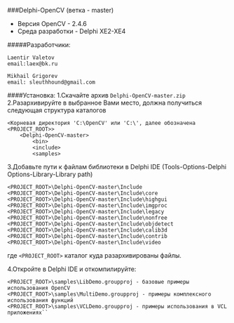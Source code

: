###Delphi-OpenCV (ветка - master)
* Версия OpenCV - 2.4.6<br>
* Среда разработки - Delphi XE2-XE4<br>

#####Разработчики:
```
Laentir Valetov
email:laex@bk.ru

Mikhail Grigorev
email: sleuthhound@gmail.com
```
####Установка:
1.Скачайте архив ```Delphi-OpenCV-master.zip```<br>
2.Разархивируйте в выбранное Вами место, должна получиться следующая структура каталогов

```
<Корневая директория 'C:\OpenCV' или 'C:\', далее обозначена <PROJECT_ROOT>>
	<Delphi-OpenCV-master>
		<bin>
		<include>
		<samples>
```
3.Добавьте пути к файлам библиотеки в Delphi IDE (Tools-Options-Delphi Options-Library-Library path)
```
<PROJECT_ROOT>\Delphi-OpenCV-master\Include
<PROJECT_ROOT>\Delphi-OpenCV-master\Include\core
<PROJECT_ROOT>\Delphi-OpenCV-master\Include\highgui
<PROJECT_ROOT>\Delphi-OpenCV-master\Include\imgproc
<PROJECT_ROOT>\Delphi-OpenCV-master\Include\legacy
<PROJECT_ROOT>\Delphi-OpenCV-master\Include\nonfree
<PROJECT_ROOT>\Delphi-OpenCV-master\Include\objdetect
<PROJECT_ROOT>\Delphi-OpenCV-master\Include\calib3d
<PROJECT_ROOT>\Delphi-OpenCV-master\Include\contrib
<PROJECT_ROOT>\Delphi-OpenCV-master\Include\video
```
где ```<PROJECT_ROOT>``` каталог куда разархивированы файлы.

4.Откройте в Delphi IDE и откомпилируйте:<br> 
```
<PROJECT_ROOT>\samples\LibDemo.groupproj - базовые примеры использования OpenCV
<PROJECT_ROOT>\samples\MultiDemo.groupproj - примеры комплексного использования функций
<PROJECT_ROOT>\samples\VCLDemo.groupproj - примеры использования в VCL приложениях``